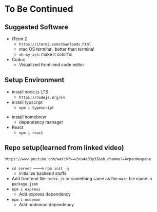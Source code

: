 # To Be Continued
## Suggested Software
- iTerm 2
  - `https://iterm2.com/downloads.html`
  - mac OS terminal, better than terminal
  - `oh-my-zsh`: make it colorful
- Codux
  - Visualized front-end code editor

## Setup Environment
- install node.js LTS
  - `https://nodejs.org/en`
- install typscript
  - `npm i typescript`
<!-- - install npm
  - `npm i npm` -->
<!-- - install nvm
- check node version and npm version
    ```
    node -v 
    npm -v
    ``` -->
- install homebrew
  - dependency manager
- React
  - `npm i react`

## Repo setup(learned from linked video)
`https://www.youtube.com/watch?v=w3vs4a03y3I&ab_channel=ArpanNeupane`
- `cd server` ---> `npm init -y`
  - initialize backend stuffs
- Add frontend file `index.js` or something same as the `main` file name in `package.json`
- `npm i express`
  - Add express dependency
- `npm i nodemon`
  - Add nodemon dependency